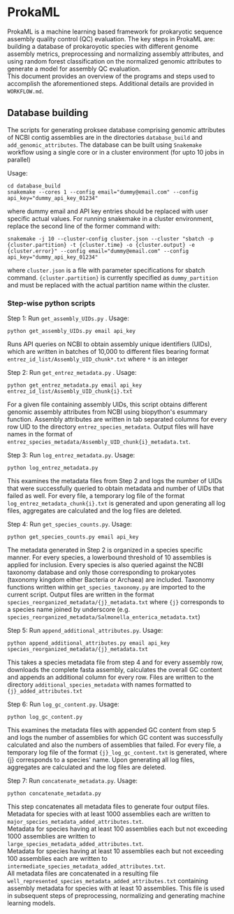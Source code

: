 # ProkaML  
ProkaML is a machine learning based framework for prokaryotic sequence assembly quality control (QC) evaluation. The key steps in ProkaML are: building a database of prokaroyotic species with different genome assembly metrics, preprocessing and normalizing assembly attributes, and using random forest classification on the normalized genomic attributes to generate a model for assembly QC evaluation.  
This document provides an overview of the programs and steps used to accomplish the aforementioned steps. Additional details are provided in `WORKFLOW.md`.    

## Database building  
The scripts for generating proksee database comprising genomic attributes of NCBI contig assemblies are in the directories `database_build` and `add_genomic_attributes`. The database can be built using `Snakemake` workflow using a single core or in a cluster environment (for upto 10 jobs in parallel)

Usage: 
```
cd database_build   
snakemake --cores 1 --config email="dummy@email.com" --config api_key="dummy_api_key_01234"   
```  

where dummy email and API key entries should be replaced with user specific actual values. 
For running snakemake in a cluster environment, replace the second line of the former command with:  

```  
snakemake -j 10 --cluster-config cluster.json --cluster "sbatch -p {cluster.partition} -t {cluster.time} -o {cluster.output} -e {cluster.error}" --config email="dummy@email.com" --config api_key="dummy_api_key_01234"
```  

where `cluster.json` is a file with parameter specifications for sbatch command. `{cluster.partition}` is currently specified as `dummy_partition` and must be replaced with the actual partition name within the cluster. 

### Step-wise python scripts
Step 1: Run `get_assembly_UIDs.py` . Usage: 
```
python get_assembly_UIDs.py email api_key
```

Runs API queries on NCBI to obtain assembly unique identifiers (UIDs), which are written in batches of 10,000 to different files bearing format `entrez_id_list/Assembly_UID_chunk*.txt` where `*` is an integer  

Step 2: Run `get_entrez_metadata.py` . Usage: 
```
python get_entrez_metadata.py email api_key entrez_id_list/Assembly_UID_chunk{i}.txt
```

For a given file containing assembly UIDs, this script obtains different genomic assembly attributes from NCBI using biopython's esummary function. Assembly attributes are written in tab separated columns for every row UID to the directory `entrez_species_metadata`. Output files will have names in the format of `entrez_species_metadata/Assembly_UID_chunk{i}_metadata.txt`.  

Step 3: Run `log_entrez_metadata.py`. Usage: 
```
python log_entrez_metadata.py
```  

This examines the metadata files from Step 2 and logs the number of UIDs that were successfully queried to obtain metadata and number of UIDs that failed as well. For every file, a temporary log file of the format `log_entrez_metadata_chunk{i}.txt` is generated and upon generating all log files, aggregates are calculated and the log files are deleted.  

Step 4: Run `get_species_counts.py`. Usage: 
```
python get_species_counts.py email api_key
```

The metadata generated in Step 2 is organized in a species specific manner. For every species, a lowerbound threshold of 10 assemblies is applied for inclusion. Every species is also queried against the NCBI taxonomy database and only those corresponding to prokaryotes (taxonomy kingdom either Bacteria or Archaea) are included. Taxonomy functions written within `get_species_taxonomy.py` are imported to the current script. Output files are written in the format `species_reorganized_metadata/{j}_metadata.txt` where `{j}` corresponds to a species name joined by underscore (e.g. `species_reorganized_metadata/Salmonella_enterica_metadata.txt`)  

Step 5: Run `append_additional_attributes.py`. Usage: 
```
python append_additional_attributes.py email api_key species_reorganized_metadata/{j}_metadata.txt
```

This takes a species metadata file from step 4 and for every assembly row, downloads the complete fasta assembly, calculates the overall GC content and appends an additional column for every row. Files are written to the directory `additional_species_metadata` with names formatted to `{j}_added_attributes.txt`  

Step 6: Run `log_gc_content.py`. Usage: 
```
python log_gc_content.py
```  

This examines the metadata files with appended GC content from step 5 and logs the number of assemblies for which GC content was successfully calculated and also the numbers of assemblies that failed. For every file, a temporary log file of the format `{j}_log_gc_content.txt` is generated, where {j} corresponds to a species' name. Upon generating all log files, aggregates are calculated and the log files are deleted.  

Step 7: Run `concatenate_metadata.py`. Usage: 
```
python concatenate_metadata.py
```

This step concatenates all metadata files to generate four output files.  
Metadata for species with at least 1000 assemblies each are written to `major_species_metadata_added_attributes.txt`.  
Metadata for species having at least 100 assemblies each but not exceeding 1000 assemblies are written to `large_species_metadata_added_attributes.txt`.  
Metadata for species having at least 10 assemblies each but not exceeding 100 assemblies each are written to `intermediate_species_metadata_added_attributes.txt`.  
All metadata files are concatenated in a resulting file `well_represented_species_metadata_added_attributes.txt` containing assembly metadata for species with at least 10 assemblies. This file is used in subsequent steps of preprocessing, normalizing and generating machine learning models.
